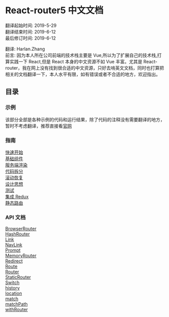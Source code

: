 # React-router5 中文文档

翻译起始时间: 2019-5-29  
翻译结束时间: 2019-6-12  
最后修订时间: 2019-6-12

翻译: Harlan.Zhang  
前言: 因为本人所在公司前端的技术栈主要是 Vue,所以为了扩展自己的技术栈,打算实践一下 React,但是 React 本身的中文资源不如 Vue 丰富。尤其是 React-router，我在网上没有找到很合适的中文资源，只好去啃英文文档，同时也打算把相关的文档翻译一下，本人水平有限，如有错误或者不合适的地方，欢迎指出。

## 目录

### 示例

该部分全部是各种示例的代码和运行结果，除了代码的注释没有需要翻译的地方，暂时不考虑翻译，推荐直接看[官网](https://reacttraining.com/react-router/web/example/basic)

### 指南

[快速开始](./guides/QuickStart.md)  
[基础组件](./guides/BasicComponents.md)  
[服务端渲染](./guides/ServerRendering.md)  
[代码拆分](./guides/CodeSplitting.md)  
[滚动恢复](./guides/ScrollRestoration.md)  
[设计思想](./guides/Philosophy.md)  
[测试](./guides/Testting.md)  
[集成 Redux](./guides/ReduxIntegration.md)  
[静态路由](./guides/StaticRouter.md)

### API 文档

[BrowserRouter](./API/API.md#-browserrouter-)  
[HashRouter](./API/API.md#-hashrouter-)  
[Link](./API/API.md#-link-)  
[NavLink](./API/API.md#-navlink-)  
[Prompt](./API/API.md#-prompt-)  
[MemoryRouter](./API/API.md#-memoryrouter-)  
[Redirect](./API/API.md#-redirect-)  
[Route](./API/API.md#-route-)  
[Router](./API/API.md#-router-)  
[StaticRouter](./API/API.md#-staticrouter-)  
[Switch](./API/API.md#-switch-)  
[history](./API/API.md#history)  
[location](./API/API.md#location)  
[match](./API/API.md#match)  
[matchPath](./API/API.md#matchpath)  
[withRouter](./API/API.md#withrouter)
